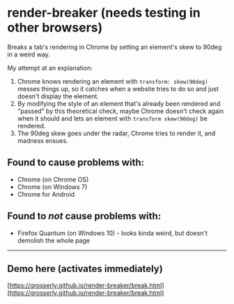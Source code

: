 # render-breaker (needs testing in other browsers)
Breaks a tab's rendering in Chrome by setting an element's skew to 90deg in a weird way.

My attempt at an explanation:
1. Chrome knows rendering an element with `transform: skew(90deg)` messes things up, so it catches when a website tries to do so and just doesn't display the element.
2. By modifying the style of an element that's already been rendered and "passed" by this theoretical check, maybe Chrome doesn't check again when it should and lets an element with `transform skew(90deg)` be rendered.
3. The 90deg skew goes under the radar, Chrome tries to render it, and madness ensues.

## Found to cause problems with:
- Chrome (on Chrome OS)
- Chrome (on Windows 7)
- Chrome for Android

## Found to _not_ cause problems with:
- Firefox Quantum (on Windows 10) - looks kinda weird, but doesn't demolish the whole page

---

## Demo here (activates immediately)
[https://grosserly.github.io/render-breaker/break.html](https://grosserly.github.io/render-breaker/break.html)
